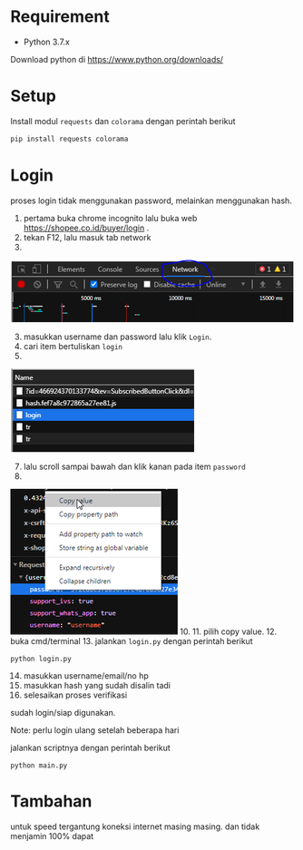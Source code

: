 # Requirement
- Python 3.7.x

Download python di https://www.python.org/downloads/
# Setup
Install modul `requests` dan `colorama` dengan perintah berikut
```sh
pip install requests colorama
```
# Login
proses login tidak menggunakan password, melainkan menggunakan hash.

1. pertama buka chrome incognito lalu buka web https://shopee.co.id/buyer/login .
2. tekan F12, lalu masuk tab network
3. 
![tab network](images/tab_network.png)

3. masukkan username dan password lalu klik `Login`.
6. cari item bertuliskan `login`
7. 
![item_login](images/item_login.png)

7. lalu scroll sampai bawah dan klik kanan pada item `password`
8. 
![right click password](images/right_click_password.png)
10. 
11. pilih copy value.
12. buka cmd/terminal
13. jalankan `login.py` dengan perintah berikut
```
python login.py
```
14. masukkan username/email/no hp
15. masukkan hash yang sudah disalin tadi
16. selesaikan proses verifikasi

sudah login/siap digunakan.

Note: perlu login ulang setelah beberapa hari

jalankan scriptnya dengan perintah berikut
```
python main.py
```
# Tambahan
untuk speed tergantung koneksi internet masing masing.
dan tidak menjamin 100% dapat
